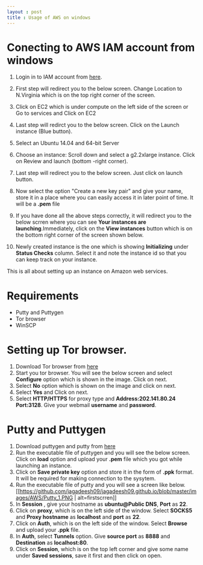 ```yaml
---
layout : post
title : Usage of AWS on windows
---
```


# Conecting to AWS IAM account from windows

1. Login in to IAM account from [here](https://ee622.signin.aws.amazon.com/console).
2. First step will redirect you to the below screen. Change Location to N.Virginia which is on the top right corner of the screen.

3. Click on EC2 which is under compute on the left side of the screen or Go to services and Click on EC2
4. Last step will redirct you to the below screen. Click on the Launch instance (Blue button).
5. Select an Ubuntu 14.04 and 64-bit Server 
6. Choose an instance: Scroll down and select a g2.2xlarge instance. Click on Review and launch (bottom -right corner).
7. Last step will redirect you to the below screen. Just click on launch button.
8. Now select the option "Create a new key pair" and give your name, store it in a place where you can easily access it in later point of time. It will be a **.pem** file
9. If you have done all the above steps correctly, it will redirect you to the below scrren where you can see **Your instances are launching**.Immediately, click on the **View instances** button which is on the bottom right corner of the screen shown below.
10. Newly created instance is the one which is showing **Initializing** under **Status Checks** column. Select it and note the instance id so that you can keep track on your instance. 

This is all about setting up an instance on Amazon web services.

# Requirements
* Putty and Puttygen
* Tor browser
* WinSCP

# Setting up Tor browser.
1. Download Tor browser from [here](https://www.torproject.org/download/download-easy.html.en)
2. Start you tor browser. You will see the below screen and select **Configure** option which is shown in the image. Click on next.
3. Select **No** option which is shown on the image and click on next.
4. Select **Yes** and Click on next.
5. Select **HTTP/HTTPS** for proxy type and **Address:202.141.80.24 Port:3128**. Give your webmail **username** and **password**.

# Putty and Puttygen
1. Download puttygen and putty from [here](https://winscp.net/eng/download.php)
2. Run the executable file of puttygen and you will see the below screen. Click on **load** option and upload your **.pem** file which you got while launching an instance.
3. Click on **Save private key** option and store it in the form of **.ppk** format. It will be required for making connection to the sysytem.
4. Run the executable file of putty and you will see a screen like below.
[[https://github.com/jagadeesh09/jagadeesh09.github.io/blob/master/images/AWS/Putty_1.PNG | alt=firstscrren]]
5. In **Session** , give your hostname as **ubuntu@Public DNS**, **Port** as **22**. 
6. Click on **proxy**, which is on the left side of the window. Select **SOCKS5** and **Proxy hostname** as **localhost** and **port** as **22**.
7. Click on **Auth**, which is on the left side of the window. Select **Browse** and upload your **.ppk** file.
8. In **Auth**, select **Tunnels** option. Give **source port** as **8888** and **Destination** as **localhost:80**.
9. Click on **Session**, which is on the top left corner and give some name under **Saved sessions**, save it first and then click on open.



